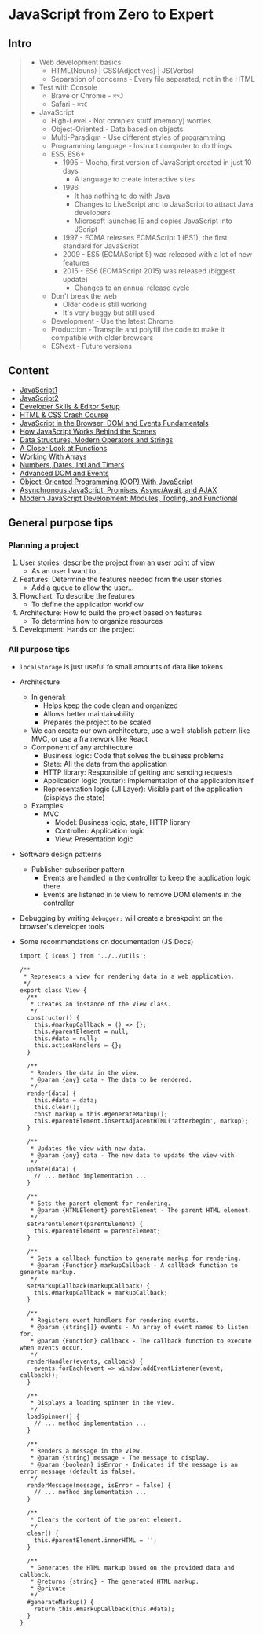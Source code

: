 # JavaScript from Zero to Expert

## Intro

> -   Web development basics
>     -   HTML(Nouns) | CSS(Adjectives) | JS(Verbs)
>     -   Separation of concerns - Every file separated, not in the HTML
> -   Test with Console
>     -   Brave or Chrome - `⌘⌥J`
>     -   Safari - `⌘⌥C`
> -   JavaScript
>     -   High-Level - Not complex stuff (memory) worries
>     -   Object-Oriented - Data based on objects
>     -   Multi-Paradigm - Use different styles of programming
>     -   Programming language - Instruct computer to do things
>     -   ES5, ES6+
>         -   1995 - Mocha, first version of JavaScript created in just 10 days
>             -   A language to create interactive sites
>         -   1996
>             -   It has nothing to do with Java
>             -   Changes to LiveScript and to JavaScript to attract Java developers
>             -   Microsoft launches IE and copies JavaScript into JScript
>         -   1997 - ECMA releases ECMAScript 1 (ES1), the first standard for JavaScript
>         -   2009 - ES5 (ECMAScript 5) was released with a lot of new features
>         -   2015 - ES6 (ECMAScript 2015) was released (biggest update)
>             -   Changes to an annual release cycle
>     -   Don't break the web
>         -   Older code is still working
>         -   It's very buggy but still used
>     -   Development - Use the latest Chrome
>     -   Production - Transpile and polyfill the code to make it compatible with older browsers
>     -   ESNext - Future versions

## Content

-   [JavaScript1](./001-javascript-001.md)
-   [JavaScript2](./001-javascript-002.md)
-   [Developer Skills & Editor Setup](./001-javascript-003.md)
-   [HTML & CSS Crash Course](./001-javascript-004.md)
-   [JavaScript in the Browser: DOM and Events Fundamentals](./001-javascript-005.md)
-   [How JavaScript Works Behind the Scenes](./001-javascript-006.md)
-   [Data Structures, Modern Operators and Strings](./001-javascript-007.md)
-   [A Closer Look at Functions](./001-javascript-008.md)
-   [Working With Arrays](./001-javascript-009.md)
-   [Numbers, Dates, Intl and Timers](./001-javascript-010.md)
-   [Advanced DOM and Events](./001-javascript-011.md)
-   [Object-Oriented Programming (OOP) With JavaScript](./001-javascript-012.md)
-   [Asynchronous JavaScript: Promises, Async/Await, and AJAX](./001-javascript-013.md)
-   [Modern JavaScript Development: Modules, Tooling, and Functional](./001-javascript-014.md)

## General purpose tips

### Planning a project

1. User stories: describe the project from an user point of view
    - As an user I want to...
2. Features: Determine the features needed from the user stories
    - Add a queue to allow the user...
3. Flowchart: To describe the features
    - To define the application workflow
4. Architecture: How to build the project based on features
    - To determine how to organize resources
5. Development: Hands on the project

### All purpose tips

-   `localStorage` is just useful fo small amounts of data like tokens
-   Architecture
    -   In general:
        -   Helps keep the code clean and organized
        -   Allows better maintainability
        -   Prepares the project to be scaled
    -   We can create our own architecture, use a well-stablish pattern like MVC, or use a framework like React
    -   Component of any architecture
        -   Business logic: Code that solves the business problems
        -   State: All the data from the application
        -   HTTP library: Responsible of getting and sending requests
        -   Application logic (router): Implementation of the application itself
        -   Representation logic (UI Layer): Visible part of the application (displays the state)
    -   Examples:
        -   MVC
            -   Model: Business logic, state, HTTP library
            -   Controller: Application logic
            -   View: Presentation logic
-   Software design patterns

    -   Publisher-subscriber pattern
        -   Events are handled in the controller to keep the application logic there
        -   Events are listened in te view to remove DOM elements in the controller

-   Debugging by writing `debugger;` will create a breakpoint on the browser's developer tools
-   Some recommendations on documentation (JS Docs)

    ```JS
    import { icons } from '../../utils';

    /**
     * Represents a view for rendering data in a web application.
     */
    export class View {
      /**
       * Creates an instance of the View class.
       */
      constructor() {
        this.#markupCallback = () => {};
        this.#parentElement = null;
        this.#data = null;
        this.actionHandlers = {};
      }

      /**
       * Renders the data in the view.
       * @param {any} data - The data to be rendered.
       */
      render(data) {
        this.#data = data;
        this.clear();
        const markup = this.#generateMarkup();
        this.#parentElement.insertAdjacentHTML('afterbegin', markup);
      }

      /**
       * Updates the view with new data.
       * @param {any} data - The new data to update the view with.
       */
      update(data) {
        // ... method implementation ...
      }

      /**
       * Sets the parent element for rendering.
       * @param {HTMLElement} parentElement - The parent HTML element.
       */
      setParentElement(parentElement) {
        this.#parentElement = parentElement;
      }

      /**
       * Sets a callback function to generate markup for rendering.
       * @param {Function} markupCallback - A callback function to generate markup.
       */
      setMarkupCallback(markupCallback) {
        this.#markupCallback = markupCallback;
      }

      /**
       * Registers event handlers for rendering events.
       * @param {string[]} events - An array of event names to listen for.
       * @param {Function} callback - The callback function to execute when events occur.
       */
      renderHandler(events, callback) {
        events.forEach(event => window.addEventListener(event, callback));
      }

      /**
       * Displays a loading spinner in the view.
       */
      loadSpinner() {
        // ... method implementation ...
      }

      /**
       * Renders a message in the view.
       * @param {string} message - The message to display.
       * @param {boolean} isError - Indicates if the message is an error message (default is false).
       */
      renderMessage(message, isError = false) {
        // ... method implementation ...
      }

      /**
       * Clears the content of the parent element.
       */
      clear() {
        this.#parentElement.innerHTML = '';
      }

      /**
       * Generates the HTML markup based on the provided data and callback.
       * @returns {string} - The generated HTML markup.
       * @private
       */
      #generateMarkup() {
        return this.#markupCallback(this.#data);
      }
    }
    ```
